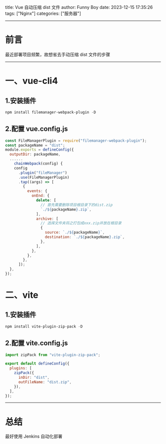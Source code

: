 title: Vue 自动压缩 dist 文件
author: Funny Boy
date: 2023-12-15 17:35:26
tags: ["Nginx"]
categories: ["服务器"]

---

# 前言

最近部署项目频繁，故想省去手动压缩 dist 文件的步骤

---

# 一、vue-cli4

## 1.安装插件

```powershell
npm install filemanager-webpack-plugin -D
```

## 2.配置 vue.config.js

```javascript
const FileManagerPlugin = require("filemanager-webpack-plugin");
const packageName = "dist";
module.exports = defineConfig({
  outputDir: packageName,
  ......
    chainWebpack(config) {
    config
      .plugin("fileManager")
      .use(FileManagerPlugin)
      .tap((args) => [
        {
          events: {
            onEnd: {
              delete: [
                // 首先需要删除项目根目录下的dist.zip
                `./${packageName}.zip`,
              ],
              archive: [
                // 选择文件夹将之打包成xxx.zip并放在根目录
                {
                  source: `./${packageName}`,
                  destination: `./${packageName}.zip`,
                },
              ],
            },
          },
        },
      ]);
  },
});
```

# 二、vite

## 1.安装插件

```powershell
npm install vite-plugin-zip-pack -D
```

## 2.配置 vite.config.js

```javascript
import zipPack from "vite-plugin-zip-pack";

export default defineConfig({
  plugins: [
    zipPack({
      inDir: "dist",
      outFileName: "dist.zip",
    }),
  ],
});
```

---

# 总结

最好使用 Jenkins 自动化部署
